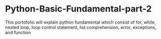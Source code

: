 # Python-Basic-Fundamental-part-2
This portofolio will explain python fundamental which consist of for, while, nested loop, loop control statement, list comprehension, error, exceptions, and function
